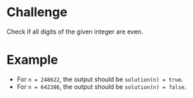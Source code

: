 # Challenge
Check if all digits of the given integer are even.

# Example
- For `n = 248622`, the output should be `solution(n) = true`.
- For `n = 642386`, the output should be `solution(n) = false`.
